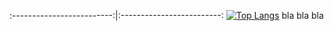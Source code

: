  :-------------------------:|:-------------------------:
[![Top Langs](https://github-readme-stats.vercel.app/api/top-langs/?username=frandreoli&layout=compact&title=Languages)](https://github.com/anuraghazra/github-readme-stats)  bla bla bla 

